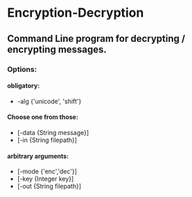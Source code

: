 # Encryption-Decryption

## Command Line program for decrypting / encrypting messages.

### Options:
#### obligatory:
- -alg {'unicode', 'shift'}
#### Choose one from those:
- [-data {String message}]
- [-in {String filepath}]
#### arbitrary arguments:
- [-mode {'enc','dec'}]
- [-key {Integer key}]
- [-out {String filepath}]
